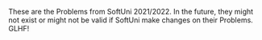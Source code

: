 These are the Problems from SoftUni 2021/2022.
In the future, they might not exist or might not be valid if SoftUni make changes on their Problems.
GLHF!
